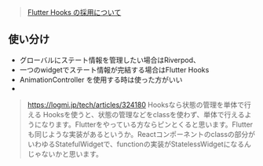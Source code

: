 

>[Flutter Hooks の採用について](https://note.com/jigjp_engineer/n/n6b53b2c16867)
## 使い分け
- グローバルにステート情報を管理したい場合はRiverpod、
- 一つのwidgetでステート情報が完結する場合はFlutter Hooks
- AnimationController を使用する時は使った方がいい
- 
>https://logmi.jp/tech/articles/324180
Hooksなら状態の管理を単体で行える
Hooksを使うと、状態の管理などをclassを使わず、単体で行えるようになります。Flutterをやっている方ならピンとくると思います。Flutterも同じような実装があるというか。Reactコンポーネントのclassの部分がいわゆるStatefulWidgetで、functionの実装がStatelessWidgetになるんじゃないかと思います。









